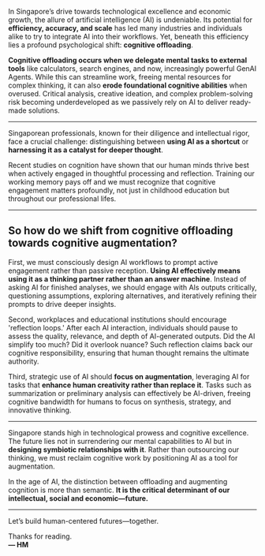 In Singapore’s drive towards technological excellence and economic growth, the allure of artificial intelligence (AI) is undeniable. Its potential for **efficiency, accuracy, and scale** has led many industries and individuals alike to try to integrate AI into their workflows. Yet, beneath this efficiency lies a profound psychological shift: **cognitive offloading**.

**Cognitive offloading occurs when we delegate mental tasks to external tools** like calculators, search engines, and now, increasingly powerful GenAI Agents. While this can streamline work, freeing mental resources for complex thinking, it can also **erode foundational cognitive abilities** when overused. Critical analysis, creative ideation, and complex problem-solving risk becoming underdeveloped as we passively rely on AI to deliver ready-made solutions.

---

Singaporean professionals, known for their diligence and intellectual rigor, face a crucial challenge: distinguishing between **using AI as a shortcut** or **harnessing it as a catalyst for deeper thought**.

Recent studies on cognition have shown that our human minds thrive best when actively engaged in thoughtful processing and reflection. Training our working memory pays off and we must recognize that cognitive engagement matters profoundly, not just in childhood education but throughout our professional lifes.

---

## So how do we shift from cognitive offloading towards **cognitive augmentation**?

First, we must consciously design AI workflows to prompt active engagement rather than passive reception. **Using AI effectively means using it as a thinking partner rather than an answer machine**. Instead of asking AI for finished analyses, we should engage with AIs outputs critically, questioning assumptions, exploring alternatives, and iteratively refining their prompts to drive deeper insights.

Second, workplaces and educational institutions should encourage 'reflection loops.' After each AI interaction, individuals should pause to assess the quality, relevance, and depth of AI-generated outputs. Did the AI simplify too much? Did it overlook nuance? Such reflection claims back our cognitive responsibility, ensuring that human thought remains the ultimate authority.

Third, strategic use of AI should **focus on augmentation**, leveraging AI for tasks that **enhance human creativity rather than replace it**. Tasks such as summarization or preliminary analysis can effectively be AI-driven, freeing cognitive bandwidth for humans to focus on synthesis, strategy, and innovative thinking.

---

Singapore stands high in technological prowess and cognitive excellence. The future lies not in surrendering our mental capabilities to AI but in **designing symbiotic relationships with it**. Rather than outsourcing our thinking, we must reclaim cognitive work by positioning AI as a tool for augmentation.

In the age of AI, the distinction between offloading and augmenting cognition is more than semantic. **It is the critical determinant of our intellectual, social and economic—future.**

---

Let’s build human-centered futures—together.

  
Thanks for reading.  
**— HM**
